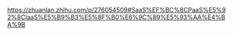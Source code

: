https://zhuanlan.zhihu.com/p/276054509#SaaS%EF%BC%8CPaaS%E5%92%8CIaaS%E5%B9%B3%E5%8F%B0%E6%9C%89%E5%93%AA%E4%BA%9B